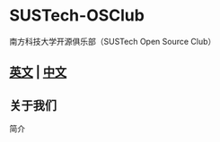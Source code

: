 # SUSTech-OSClub
南方科技大学开源俱乐部（SUSTech Open Source Club）

## [英文](./README.md) | [中文](./README_ZH.md)

## 关于我们
简介

